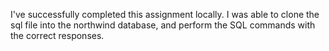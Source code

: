 I've successfully completed this assignment locally. I was able to clone the sql file into the northwind database, and perform the SQL commands with the correct responses.